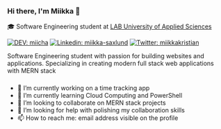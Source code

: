 ### Hi there, I'm Miikka 👋

<!--
**miikkasaxlund/miikkasaxlund** is a ✨ _special_ ✨ repository because its `README.md` (this file) appears on your GitHub profile.

Here are some ideas to get you started:

- 🔭 I’m currently working on ...
- 🌱 I’m currently learning ...
- 👯 I’m looking to collaborate on ...
- 🤔 I’m looking for help with ...
- 💬 Ask me about ...
- 📫 How to reach me: ...
- 😄 Pronouns: ...
- ⚡ Fun fact: ...
-->

🎓 Software Engineering student at [LAB University of Applied Sciences](https://lab.fi/en)

[![DEV: miicha](https://img.shields.io/badge/-miicha-black?style=flat-square&logo=dev.to&logoColor=white&link=https://dev.to/miicha)](https://dev.to/miicha)
[![Linkedin: miikka-saxlund](https://img.shields.io/badge/-miikka-blue?style=flat-square&logo=Linkedin&logoColor=white&link=https://www.linkedin.com/in/miikka-saxlund/)](https://www.linkedin.com/in/thaianebraga/)
[![Twitter: miikkakristian](https://img.shields.io/badge/-miikkakristian-1DA1F2?style=flat-square&logo=twitter&logoColor=white&link=https://twitter.com/miikkakristian)](https://twitter.com/miikkakristian)

Software Engineering student with passion for building websites and applications. Specializing in creating modern full stack web applications with MERN stack

### 

- 🔭 I’m currently working on a time tracking app
- 🌱 I’m currently learning Cloud Computing and PowerShell
- 👯 I’m looking to collaborate on MERN stack projects
- 🤔 I’m looking for help with polishing my collaboration skills
- 📫 How to reach me: email address visible on the profile
